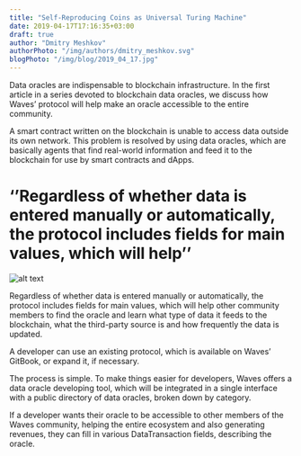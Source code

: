 ```yaml
---
title: "Self-Reproducing Coins as Universal Turing Machine"
date: 2019-04-17T17:16:35+03:00
draft: true
author: "Dmitry Meshkov"
authorPhoto: "/img/authors/dmitry_meshkov.svg"
blogPhoto: "/img/blog/2019_04_17.jpg"
---
```

Data oracles are indispensable to blockchain infrastructure. In the first article in a series devoted to blockchain data oracles, we discuss how Waves’ protocol will help make an oracle accessible to the entire community.

A smart contract written on the blockchain is unable to access data outside its own network. This problem is resolved by using data oracles, which are basically agents that find real-world information and feed it to the blockchain for use by smart contracts and dApps.

# ‘’Regardless of whether data is entered manually or automatically, the protocol includes fields for main values, which will help’’

![alt text](/img/blog/2019_04_17.jpg "Logo Title Text 1")

Regardless of whether data is entered manually or automatically, the protocol includes fields for main values, which will help other community members to find the oracle and learn what type of data it feeds to the blockchain, what the third-party source is and how frequently the data is updated.

A developer can use an existing protocol, which is available on Waves’ GitBook, or expand it, if necessary.

The process is simple. To make things easier for developers, Waves offers a data oracle developing tool, which will be integrated in a single interface with a public directory of data oracles, broken down by category.

If a developer wants their oracle to be accessible to other members of the Waves community, helping the entire ecosystem and also generating revenues, they can fill in various DataTransaction fields, describing the oracle.
